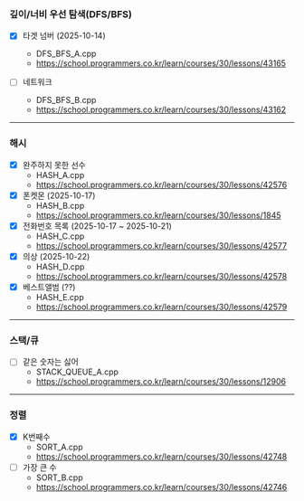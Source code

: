 ### 깊이/너비 우선 탐색(DFS/BFS)
- [x] 타겟 넘버 (2025-10-14)
   - DFS_BFS_A.cpp
   - https://school.programmers.co.kr/learn/courses/30/lessons/43165

- [ ] 네트워크
   - DFS_BFS_B.cpp
   - https://school.programmers.co.kr/learn/courses/30/lessons/43162

---
### 해시
- [x] 완주하지 못한 선수
  - HASH_A.cpp
  - https://school.programmers.co.kr/learn/courses/30/lessons/42576
- [x] 폰켓몬 (2025-10-17)
  - HASH_B.cpp
  - https://school.programmers.co.kr/learn/courses/30/lessons/1845
- [x] 전화번호 목록 (2025-10-17 ~ 2025-10-21)
  - HASH_C.cpp
  - https://school.programmers.co.kr/learn/courses/30/lessons/42577
- [x] 의상 (2025-10-22)
  - HASH_D.cpp
  - https://school.programmers.co.kr/learn/courses/30/lessons/42578
- [x] 베스트앨범 (??)
  - HASH_E.cpp
  - https://school.programmers.co.kr/learn/courses/30/lessons/42579
  
---
### 스택/큐
- [ ] 같은 숫자는 싫어
  - STACK_QUEUE_A.cpp
  - https://school.programmers.co.kr/learn/courses/30/lessons/12906

---
### 정렬
- [x] K번째수
  - SORT_A.cpp
  - https://school.programmers.co.kr/learn/courses/30/lessons/42748
- [ ] 가장 큰 수
  - SORT_B.cpp
  - https://school.programmers.co.kr/learn/courses/30/lessons/42746